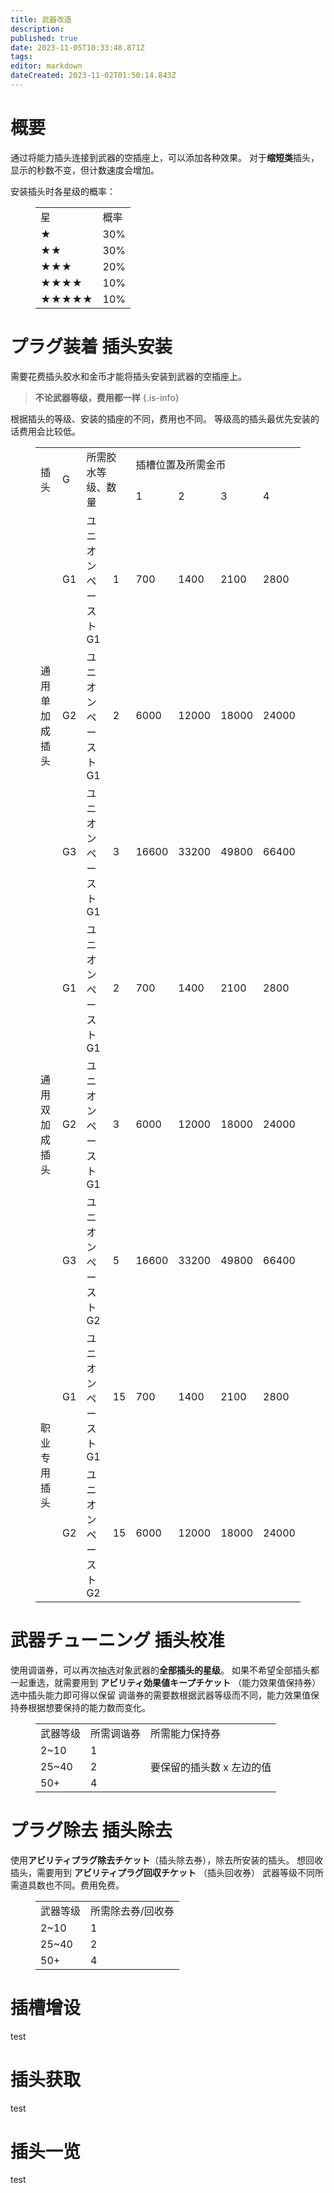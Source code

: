 ```yaml
---
title: 武器改造
description: 
published: true
date: 2023-11-05T10:33:48.871Z
tags: 
editor: markdown
dateCreated: 2023-11-02T01:50:14.843Z
---
```


# 概要
通过将能力插头连接到武器的空插座上，可以添加各种效果。
对于**缩短类**插头，显示的秒数不变，但计数速度会增加。

安装插头时各星级的概率：
<figure class="table" style="text-align:center;">
  <table>
    <tbody>
      <tr>
        <td>星</td>
        <td>概率</td>
      </tr>
      <tr>
        <td>★</td>
        <td>30%</td>
      </tr>
      <tr>
        <td>★★</td>
        <td>30%</td>
      </tr>
      <tr>
        <td>★★★</td>
        <td>20%</td>
      </tr>
      <tr>
        <td>★★★★</td>
        <td>10%</td>
      </tr>
      <tr>
        <td>★★★★★</td>
        <td>10%</td>
      </tr>
    </tbody>
  </table>
</figure>

# プラグ装着 插头安装
需要花费插头胶水和金币才能将插头安装到武器的空插座上。
> **不论武器等级，费用都一样**
{.is-info}

根据插头的等级、安装的插座的不同，费用也不同。
等级高的插头最优先安装的话费用会比较低。
<figure class="table" style="text-align:center;">
  <table>
    <tbody>
      <tr>
        <td rowspan="2">插头</td>
        <td rowspan="2">G</td>
        <td colspan="2" rowspan="2">所需胶水等级、数量</td>
        <td colspan="4">插槽位置及所需金币</td>
      </tr>
      <tr>
        <td>1</td>
        <td>2</td>
        <td>3</td>
        <td>4</td>
      </tr>
      <tr>
        <td rowspan="3">通用单加成插头</td>
        <td>G1</td>
        <td>ユニオンペーストG1</td>
        <td>1</td>
        <td>700</td>
        <td>1400</td>
        <td>2100</td>
        <td>2800</td>
      </tr>
      <tr>
        <td>G2</td>
        <td>ユニオンペーストG1</td>
        <td>2</td>
        <td>6000</td>
        <td>12000</td>
        <td>18000</td>
        <td>24000</td>
      </tr>
      <tr>
        <td>G3</td>
        <td>ユニオンペーストG1</td>
        <td>3</td>
        <td>16600</td>
        <td>33200</td>
        <td>49800</td>
        <td>66400</td>
      </tr>
      <tr>
        <td rowspan="3">通用双加成插头</td>
        <td>G1</td>
        <td>ユニオンペーストG1</td>
        <td>2</td>
        <td>700</td>
        <td>1400</td>
        <td>2100</td>
        <td>2800</td>
      </tr>
      <tr>
        <td>G2</td>
        <td>ユニオンペーストG1</td>
        <td>3</td>
        <td>6000</td>
        <td>12000</td>
        <td>18000</td>
        <td>24000</td>
      </tr>
      <tr>
        <td>G3</td>
        <td>ユニオンペーストG2</td>
        <td>5</td>
        <td>16600</td>
        <td>33200</td>
        <td>49800</td>
        <td>66400</td>
      </tr>
      <tr>
        <td rowspan="2">职业专用插头</td>
        <td>G1</td>
        <td>ユニオンペーストG1</td>
        <td>15</td>
        <td>700</td>
        <td>1400</td>
        <td>2100</td>
        <td>2800</td>
      </tr>
      <tr>
        <td>G2</td>
        <td>ユニオンペーストG2</td>
        <td>15</td>
        <td>6000</td>
        <td>12000</td>
        <td>18000</td>
        <td>24000</td>
      </tr>
    </tbody>
  </table>
</figure>

# 武器チューニング 插头校准 
使用调谐券，可以再次抽选对象武器的**全部插头的星级**。
如果不希望全部插头都一起重选，就需要用到 **アビリティ効果値キープチケット** （能力效果值保持券）选中插头能力即可得以保留
调谐券的需要数根据武器等级而不同，能力效果值保持券根据想要保持的能力数而变化。
<figure class="table" style="text-align:center;">
  <table>
    <tbody>
      <tr>
        <td>武器等级</td>
        <td>所需调谐券</td>
        <td>所需能力保持券</td>
      </tr>
      <tr>
        <td>2~10</td>
        <td>1</td>
        <td rowspan="3">要保留的插头数 x 左边的值</td>
      </tr>
      <tr>
        <td>25~40</td>
        <td>2</td>
      </tr>
      <tr>
        <td>50+</td>
        <td>4</td>
      </tr>
    </tbody>
  </table>
</figure>

# プラグ除去 插头除去
使用**アビリティプラグ除去チケット**（插头除去券），除去所安装的插头。
想回收插头，需要用到 **アビリティプラグ回収チケット** （插头回收券）
武器等级不同所需道具数也不同。费用免费。
<figure class="table" style="text-align:center;">
  <table>
    <tbody>
      <tr>
        <td>武器等级</td>
        <td>所需除去券/回收券</td>
      </tr>
      <tr>
        <td>2~10</td>
        <td>1</td>
      </tr>
      <tr>
        <td>25~40</td>
        <td>2</td>
      </tr>
      <tr>
        <td>50+</td>
        <td>4</td>
      </tr>
    </tbody>
  </table>
</figure>

# 插槽增设
test

# 插头获取
test

# 插头一览
test